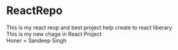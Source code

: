 # ReactRepo
This is my react reop and best project help create to react liberary <br>
This is my new chage in React Project <br>
Honer = Sandeep Singh
